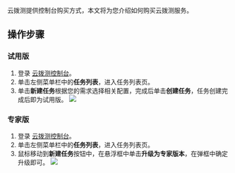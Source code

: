 云拨测提供控制台购买方式，本文将为您介绍如何购买云拨测服务。

## 操作步骤

### 试用版

1. 登录 [云拨测控制台](https://console.cloud.tencent.com/catpro)。
2. 单击左侧菜单栏中的**任务列表**，进入任务列表页。
3. 单击**新建任务**根据您的需求选择相关配置，完成后单击**创建任务**，任务创建完成后即为试用版。
![](https://main.qcloudimg.com/raw/83e367f87153cb246966e47b1b0c7c58.png)



### 专家版

1. 登录 [云拨测控制台](https://console.cloud.tencent.com/catpro)。
2. 单击左侧菜单栏中的**任务列表**，进入任务列表页。
3. 鼠标移动到**新建任务**按钮中，在悬浮框中单击**升级为专家版本**，在弹框中确定升级即可。
   ![](https://main.qcloudimg.com/raw/155bf89dd1c3bfa2cb4bae90638e422a.png)

   
